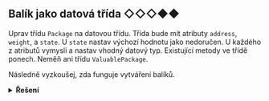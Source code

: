 ## Balík jako datová třída ◇◇◇◆◆

Uprav třídu `Package` na datovou třídu. Třída bude mít atributy `address`, `weight`, a `state`. U `state` nastav výchozí
hodnotu jako nedoručen. U každého z atributů vymysli a nastav vhodný datový typ. Existující metody ve třídě ponech.
Neměň ani třídu `ValuablePackage`.

Následně vyzkoušej, zda funguje vytváření balíků.

<details>
<summary><b>Řešení</b></summary>


```python
from dataclasses import dataclass


@dataclass
class Package:
    address: str
    weight: float
    state: str = "nedoručen"

    def __str__(self):
        return f"Balík na adresu {self.address} má hmotnost {self.weight} kg a je ve stavu {self.state}."

    def deliver(self):
        if self.state == "doručen":
            return "Balík již byl doručen"
        else:
            self.state = "doručen"
            return "Doručení uloženo"


# Vytvoření objektů
package = Package("Jiřího z Poděbrad 9, Brno", 1.5, "doručen")

# Výpis informací o balících
print(package)

print(package.deliver())
print(package)  # Zkontrolujeme, že balík je nyní ve stavu "doručen"
print(package.deliver())  # Zkusíme znovu doručit balík
```


</details>
